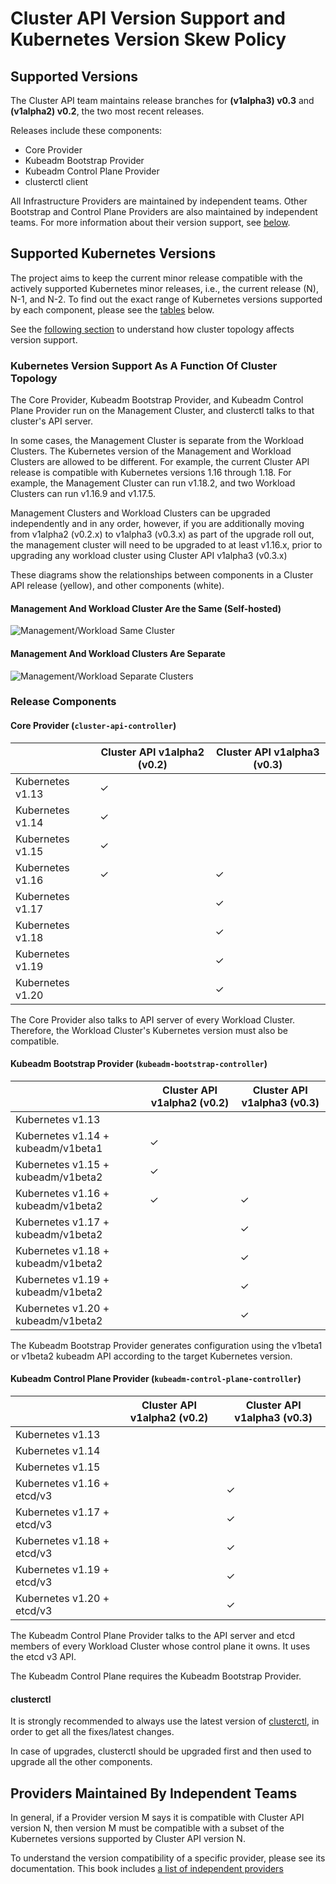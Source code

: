 # Cluster API Version Support and Kubernetes Version Skew Policy

## Supported Versions

The Cluster API team maintains release branches for **(v1alpha3) v0.3** and **(v1alpha2) v0.2**, the two most recent releases.

Releases include these components:

- Core Provider
- Kubeadm Bootstrap Provider
- Kubeadm Control Plane Provider
- clusterctl client

All Infrastructure Providers are maintained by independent teams. Other Bootstrap and Control Plane Providers are also maintained by independent teams. For more information about their version support, see [below](#providers-maintained-by-independent-teams).

## Supported Kubernetes Versions

The project aims to keep the current minor release compatible with the actively supported Kubernetes minor releases, i.e., the current release (N), N-1, and N-2. To find out the exact range of Kubernetes versions supported by each component, please see the [tables](#release-components) below.

See the [following section](#kubernetes-version-support-as-a-function-of-cluster-topology) to understand how cluster topology affects version support.

### Kubernetes Version Support As A Function Of Cluster Topology

The Core Provider, Kubeadm Bootstrap Provider, and Kubeadm Control Plane Provider run on the Management Cluster, and clusterctl talks to that cluster's API server.

In some cases, the Management Cluster is separate from the Workload Clusters. The Kubernetes version of the Management and Workload Clusters are allowed to be different. For example, the current Cluster API release is compatible with Kubernetes versions 1.16 through 1.18. For example, the Management Cluster can run v1.18.2, and two Workload Clusters can run v1.16.9 and v1.17.5.

Management Clusters and Workload Clusters can be upgraded independently and in any order, however, if you are additionally moving from
v1alpha2 (v0.2.x) to v1alpha3 (v0.3.x) as part of the upgrade roll out, the management cluster will need to be upgraded to at least v1.16.x,
prior to upgrading any workload cluster using Cluster API v1alpha3 (v0.3.x)

These diagrams show the relationships between components in a Cluster API release (yellow), and other components (white).

#### Management And Workload Cluster Are the Same (Self-hosted)

![Management/Workload Same Cluster](../images/management-workload-same-cluster.png)

#### Management And Workload Clusters Are Separate

![Management/Workload Separate Clusters](../images/management-workload-separate-clusters.png)

### Release Components

#### Core Provider (`cluster-api-controller`)

|                  | Cluster API v1alpha2 (v0.2) | Cluster API v1alpha3 (v0.3) |
| ---------------- | --------------------------- | --------------------------- |
| Kubernetes v1.13 | ✓                           |                             |
| Kubernetes v1.14 | ✓                           |                             |
| Kubernetes v1.15 | ✓                           |                             |
| Kubernetes v1.16 | ✓                           | ✓                           |
| Kubernetes v1.17 |                             | ✓                           |
| Kubernetes v1.18 |                             | ✓                           |
| Kubernetes v1.19 |                             | ✓                           |
| Kubernetes v1.20 |                             | ✓                           |

The Core Provider also talks to API server of every Workload Cluster. Therefore, the Workload Cluster's Kubernetes version must also be compatible.

#### Kubeadm Bootstrap Provider (`kubeadm-bootstrap-controller`)

|                                    | Cluster API v1alpha2 (v0.2) | Cluster API v1alpha3 (v0.3) |
| ---------------------------------- | --------------------------- | --------------------------- |
| Kubernetes v1.13                   |                             |                             |
| Kubernetes v1.14 + kubeadm/v1beta1 | ✓                           |                             |
| Kubernetes v1.15 + kubeadm/v1beta2 | ✓                           |                             |
| Kubernetes v1.16 + kubeadm/v1beta2 | ✓                           | ✓                           |
| Kubernetes v1.17 + kubeadm/v1beta2 |                             | ✓                           |
| Kubernetes v1.18 + kubeadm/v1beta2 |                             | ✓                           |
| Kubernetes v1.19 + kubeadm/v1beta2 |                             | ✓                           |
| Kubernetes v1.20 + kubeadm/v1beta2 |                             | ✓                           |

The Kubeadm Bootstrap Provider generates configuration using the v1beta1 or v1beta2 kubeadm API
according to the target Kubernetes version.

#### Kubeadm Control Plane Provider (`kubeadm-control-plane-controller`)

|                            | Cluster API v1alpha2 (v0.2) | Cluster API v1alpha3 (v0.3) |
| -------------------------- | --------------------------- | --------------------------- |
| Kubernetes v1.13           |                             |                             |
| Kubernetes v1.14           |                             |                             |
| Kubernetes v1.15           |                             |                             |
| Kubernetes v1.16 + etcd/v3 |                             | ✓                           |
| Kubernetes v1.17 + etcd/v3 |                             | ✓                           |
| Kubernetes v1.18 + etcd/v3 |                             | ✓                           |
| Kubernetes v1.19 + etcd/v3 |                             | ✓                           |
| Kubernetes v1.20 + etcd/v3 |                             | ✓                           |

The Kubeadm Control Plane Provider talks to the API server and etcd members of every Workload Cluster whose control plane it owns. It uses the etcd v3 API.

The Kubeadm Control Plane requires the Kubeadm Bootstrap Provider.

#### clusterctl

It is strongly recommended to always use the latest version of [clusterctl](../clusterctl/overview.md), in order to
get all the fixes/latest changes.

In case of upgrades, clusterctl should be upgraded first and then used to upgrade all the other components.

## Providers Maintained By Independent Teams

In general, if a Provider version M says it is compatible with Cluster API version N, then version M must be compatible with a subset of the Kubernetes versions supported by Cluster API version N.

To understand the version compatibility of a specific provider, please see its documentation. This book includes [a list of independent providers](providers.md)
